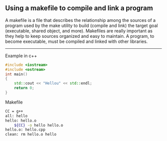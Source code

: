 ## Using a makefile to compile and link a program 

A makefile is a file that describes the relationship among the sources of a program 
used by the make utility to build (compile and link) the target goal (executable, 
shared object, and more). Makefiles are really important as they help to keep
sources organized and easy to maintain. A program, to become executable, must be 
compiled and linked with other libraries. 

---
Example in c++
```cpp
#include <iostream>
#include <ostream>
int main()
{
    std::cout << "Hellou" << std::endl;
    return 0;
}
```
Makefile
```sh
CC = g++
all: hello
hello: hello.o
    ${CC} -o hello hello.o
hello.o: hello.cpp
clean: rm hello.o hello
```


